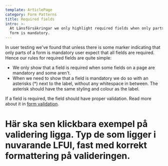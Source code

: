 ```yaml
---
template: ArticlePage
category: Form Patterns
title: Required fields
intro: >-
  At Länsförsäkringar we only highlight required fields when only parts of a
  form is mandatory.
---
```

In user testing we've found that  unless there is some marker indicating that only parts of a form is mandatory user expect that all fields are required. Hence our rules for required fields are quite simple:

* We only show that a field is required when some fields on a page are mandatory and some aren't.
* When we need to show that a field is mandatory we do so with an asterisks (*) next to the label, without any whitespace in between. The asterisk should have the same styling and colour as the label.

If a field is required, the field should have proper validation. Read more about it in [form validation](../form-validation).

# Här ska sen klickbara exempel på validering ligga. Typ de som ligger i nuvarande LFUI, fast med korrekt formattering på valideringen.

